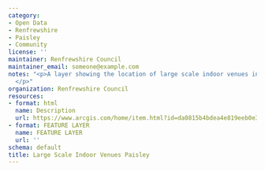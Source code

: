 ```yaml
---
category:
- Open Data
- Renfrewshire
- Paisley
- Community
license: ''
maintainer: Renfrewshire Council
maintainer_email: someone@example.com
notes: "<p>A layer showing the location of large scale indoor venues in Paisley.\_\
  </p>"
organization: Renfrewshire Council
resources:
- format: html
  name: Description
  url: https://www.arcgis.com/home/item.html?id=da0815b4bdea4e819eeb0e3cceda635c
- format: FEATURE LAYER
  name: FEATURE LAYER
  url: ''
schema: default
title: Large Scale Indoor Venues Paisley
---
```


